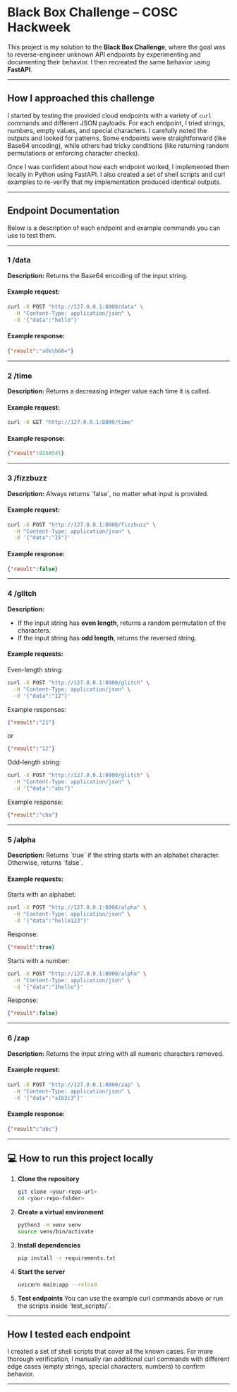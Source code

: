 # Black Box Challenge – COSC Hackweek

This project is my solution to the **Black Box Challenge**, where the goal was to reverse-engineer unknown API endpoints by experimenting and documenting their behavior. I then recreated the same behavior using **FastAPI**.

---

##  How I approached this challenge

I started by testing the provided cloud endpoints with a variety of `curl` commands and different JSON payloads. For each endpoint, I tried strings, numbers, empty values, and special characters. I carefully noted the outputs and looked for patterns. Some endpoints were straightforward (like Base64 encoding), while others had tricky conditions (like returning random permutations or enforcing character checks).

Once I was confident about how each endpoint worked, I implemented them locally in Python using FastAPI. I also created a set of shell scripts and curl examples to re-verify that my implementation produced identical outputs.

---

##  Endpoint Documentation

Below is a description of each endpoint and example commands you can use to test them.

---

### 1 /data
**Description:** Returns the Base64 encoding of the input string.

#### Example request:
```bash
curl -X POST "http://127.0.0.1:8000/data" \
  -H "Content-Type: application/json" \
  -d '{"data":"hello"}'
```

#### Example response:
```json
{"result":"aGVsbG8="}
```

---

### 2️ /time
**Description:** Returns a decreasing integer value each time it is called.

#### Example request:
```bash
curl -X GET "http://127.0.0.1:8000/time"
```

#### Example response:
```json
{"result":8158545}
```

---

### 3️ /fizzbuzz
**Description:** Always returns \`false\`, no matter what input is provided.

#### Example request:
```bash
curl -X POST "http://127.0.0.1:8000/fizzbuzz" \
  -H "Content-Type: application/json" \
  -d '{"data":"15"}'
```

#### Example response:
```json
{"result":false}
```

---

### 4️ /glitch
**Description:**
- If the input string has **even length**, returns a random permutation of the characters.
- If the input string has **odd length**, returns the reversed string.

#### Example requests:
Even-length string:
```bash
curl -X POST "http://127.0.0.1:8000/glitch" \
  -H "Content-Type: application/json" \
  -d '{"data":"12"}'
```
Example responses:
```json
{"result":"21"}
```
or
```json
{"result":"12"}
```

Odd-length string:
```bash
curl -X POST "http://127.0.0.1:8000/glitch" \
  -H "Content-Type: application/json" \
  -d '{"data":"abc"}'
```
Example response:
```json
{"result":"cba"}
```

---

### 5️ /alpha
**Description:** Returns \`true\` if the string starts with an alphabet character. Otherwise, returns \`false\`.

#### Example requests:
Starts with an alphabet:
```bash
curl -X POST "http://127.0.0.1:8000/alpha" \
  -H "Content-Type: application/json" \
  -d '{"data":"hello123"}'
```
Response:
```json
{"result":true}
```

Starts with a number:
```bash
curl -X POST "http://127.0.0.1:8000/alpha" \
  -H "Content-Type: application/json" \
  -d '{"data":"1hello"}'
```
Response:
```json
{"result":false}
```

---

### 6️ /zap
**Description:** Returns the input string with all numeric characters removed.

#### Example request:
```bash
curl -X POST "http://127.0.0.1:8000/zap" \
  -H "Content-Type: application/json" \
  -d '{"data":"a1b2c3"}'
```

#### Example response:
```json
{"result":"abc"}
```

---

## 💻 How to run this project locally

1. **Clone the repository**
   ```bash
   git clone <your-repo-url>
   cd <your-repo-folder>
   ```

2. **Create a virtual environment**
   ```bash
   python3 -m venv venv
   source venv/bin/activate
   ```

3. **Install dependencies**
   ```bash
   pip install -r requirements.txt
   ```

4. **Start the server**
   ```bash
   uvicorn main:app --reload
   ```

5. **Test endpoints**
   You can use the example curl commands above or run the scripts inside \`test_scripts/\`.

---

##  How I tested each endpoint

I created a set of shell scripts that cover all the known cases. For more thorough verification, I manually ran additional curl commands with different edge cases (empty strings, special characters, numbers) to confirm behavior.

---

